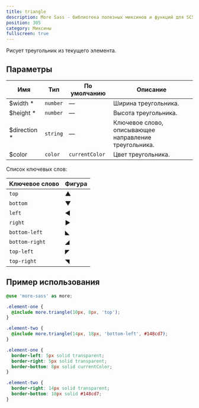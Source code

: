 ```yaml
---
title: triangle
description: More Sass - библиотека полезных миксинов и функций для SCSS.
position: 305
category: Миксины
fullscreen: true
---
```


Рисует треугольник из текущего элемента.

## Параметры

| Имя                                            | Тип      | По умолчанию   | Описание                                              |
|------------------------------------------------|----------|----------------|-------------------------------------------------------|
| $width <span class="text-red-600">*</span>     | `number` | —              | Ширина треугольника.                                  |
| $height <span class="text-red-600">*</span>    | `number` | —              | Высота треугольника.                                  |
| $direction <span class="text-red-600">*</span> | `string` | —              | Ключевое слово, описывающее направление треугольника. |
| $color                                         | `color`  | `currentColor` | Цвет треугольника.                                    |

<alert type="info">

  Список ключевых слов:

  | Ключевое слово | Фигура |
  |----------------|--------|
  | `top`          | ▲      |
  | `bottom`       | ▼      |
  | `left`         | ◀      |
  | `right`        | ▶      |
  | `bottom-left`  | ◣      |
  | `bottom-right` | ◢      |
  | `top-left`     | ◤      |
  | `top-right`    | ◥      |

</alert>

## Пример использования

<code-group>

  <code-block label="SCSS" active>

  ```scss
  @use 'more-sass' as more;

  .element-one {
  	@include more.triangle(10px, 8px, 'top');
  }

  .element-two {
  	@include more.triangle(14px, 18px, 'bottom-left', #148cd7);
  }
  ```

  </code-block>

  <code-block label="Результат">

  ```css
  .element-one {
  	border-left: 5px solid transparent;
  	border-right: 5px solid transparent;
  	border-bottom: 8px solid currentColor;
  }

  .element-two {
  	border-right: 14px solid transparent;
  	border-bottom: 18px solid #148cd7;
  }
  ```

  </code-block>

</code-group>
